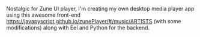 Nostalgic for Zune UI player, I'm creating my own desktop media player app using this awesome 
front-end https://javapyscript.github.io/zunePlayer/#/music/ARTISTS  (with some modifications) along 
with Eel and Python for the backend.
